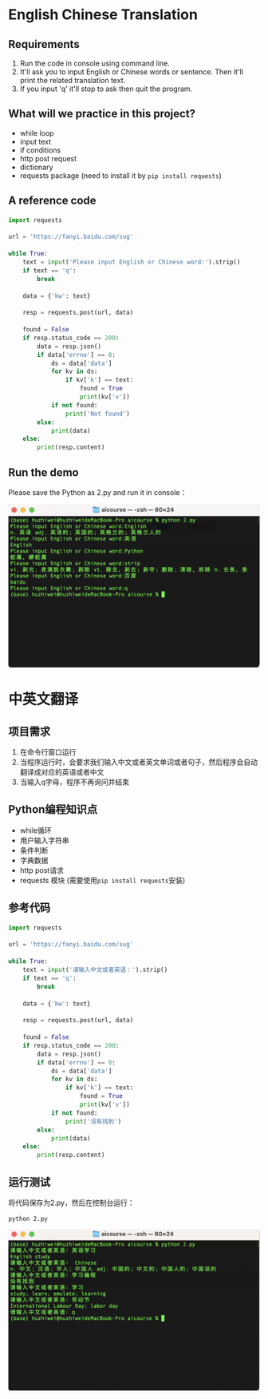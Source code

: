 # English Chinese Translation

## Requirements

1. Run the code in console using command line.
2. It'll ask you to input English or Chinese words or sentence. Then it'll print the related translation text.
3. If you input 'q' it'll stop to ask then quit the program.

## What will we practice in this project?

- while loop
- input text
- if conditions
- http post request
- dictionary
- requests package (need to install it by `pip install requests`)

## A reference code

```python
import requests

url = 'https://fanyi.baidu.com/sug'

while True:
    text = input('Please input English or Chinese word:').strip()
    if text == 'q':
        break

    data = {'kw': text}

    resp = requests.post(url, data)

    found = False
    if resp.status_code == 200:
        data = resp.json()
        if data['errno'] == 0:
            ds = data['data']
            for kv in ds:
                if kv['k'] == text:
                    found = True
                    print(kv['v'])
            if not found:
                print('Not found')
        else:
            print(data)
    else:
        print(resp.content)

```

## Run the demo

Please save the Python as 2.py and run it in console：

![image-20210505170938660](images/challenge2_en.png)


# 中英文翻译

## 项目需求

1. 在命令行窗口运行
2. 当程序运行时，会要求我们输入中文或者英文单词或者句子，然后程序会自动翻译成对应的英语或者中文
3. 当输入q字母，程序不再询问并结束

## Python编程知识点

- while循环
- 用户输入字符串
- 条件判断
- 字典数据
- http post请求
- requests 模块 (需要使用`pip install requests`安装)

## 参考代码

```python
import requests

url = 'https://fanyi.baidu.com/sug'

while True:
    text = input('请输入中文或者英语：').strip()
    if text == 'q':
        break

    data = {'kw': text}

    resp = requests.post(url, data)

    found = False
    if resp.status_code == 200:
        data = resp.json()
        if data['errno'] == 0:
            ds = data['data']
            for kv in ds:
                if kv['k'] == text:
                    found = True
                    print(kv['v'])
            if not found:
                print('没有找到')
        else:
            print(data)
    else:
        print(resp.content)

```

## 运行测试
将代码保存为2.py，然后在控制台运行：

```
python 2.py
```

![image-20210505171540819](images/challenge2_cn.png)

